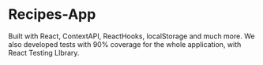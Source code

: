 # Recipes-App
Built with React, ContextAPI, ReactHooks, localStorage and much more.
We also developed tests with 90% coverage for the whole application, with React Testing LIbrary.
